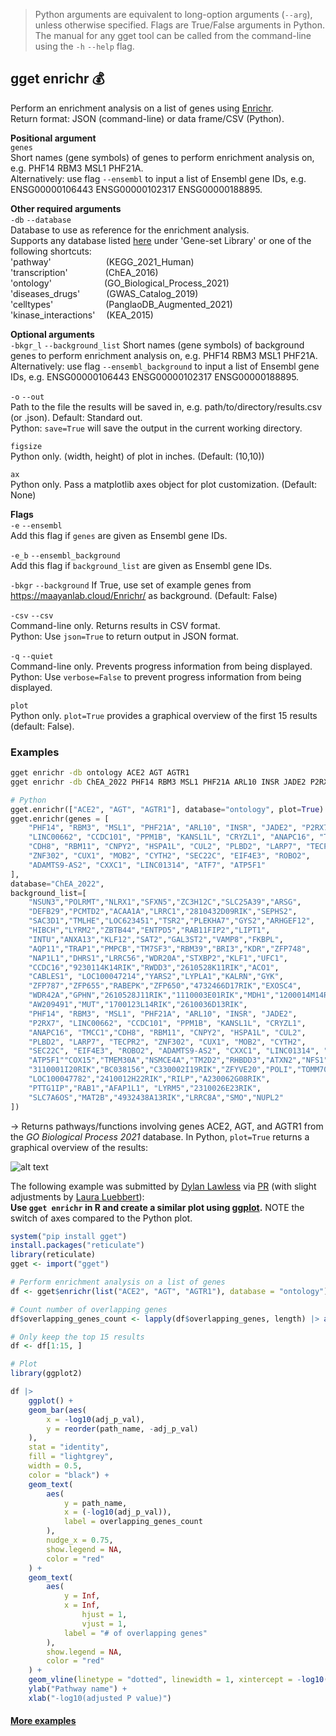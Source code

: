> Python arguments are equivalent to long-option arguments (`--arg`), unless otherwise specified. Flags are True/False arguments in Python. The manual for any gget tool can be called from the command-line using the `-h` `--help` flag.  
## gget enrichr 💰
Perform an enrichment analysis on a list of genes using [Enrichr](https://maayanlab.cloud/Enrichr/).  
Return format: JSON (command-line) or data frame/CSV (Python).
  
**Positional argument**  
`genes`  
Short names (gene symbols) of genes to perform enrichment analysis on, e.g. PHF14 RBM3 MSL1 PHF21A.  
Alternatively: use flag `--ensembl` to input a list of Ensembl gene IDs, e.g. ENSG00000106443 ENSG00000102317 ENSG00000188895.

**Other required arguments**  
`-db` `--database`  
Database to use as reference for the enrichment analysis.  
Supports any database listed [here](https://maayanlab.cloud/Enrichr/#libraries) under 'Gene-set Library' or one of the following shortcuts:  
'pathway'       (KEGG_2021_Human)  
'transcription'     (ChEA_2016)  
'ontology'      (GO_Biological_Process_2021)  
'diseases_drugs'   (GWAS_Catalog_2019)   
'celltypes'      (PanglaoDB_Augmented_2021)  
'kinase_interactions'   (KEA_2015)  
  
**Optional arguments**  
`-bkgr_l` `--background_list`
Short names (gene symbols) of background genes to perform enrichment analysis on, e.g. PHF14 RBM3 MSL1 PHF21A.  
Alternatively: use flag `--ensembl_background` to input a list of Ensembl gene IDs, e.g. ENSG00000106443 ENSG00000102317 ENSG00000188895.

`-o` `--out`   
Path to the file the results will be saved in, e.g. path/to/directory/results.csv (or .json). Default: Standard out.   
Python: `save=True` will save the output in the current working directory.

`figsize`  
Python only. (width, height) of plot in inches. (Default: (10,10))

`ax`  
Python only. Pass a matplotlib axes object for plot customization. (Default: None)

  
**Flags**  
`-e` `--ensembl`  
Add this flag if `genes` are given as Ensembl gene IDs. 

`-e_b` `--ensembl_background`  
Add this flag if `background_list` are given as Ensembl gene IDs. 

`-bkgr` `--background`
If True, use set of example genes from https://maayanlab.cloud/Enrichr/ as background. (Default: False)
 
`-csv` `--csv`  
Command-line only. Returns results in CSV format.  
Python: Use `json=True` to return output in JSON format.

`-q` `--quiet`   
Command-line only. Prevents progress information from being displayed.  
Python: Use `verbose=False` to prevent progress information from being displayed. 
  
`plot`  
Python only. `plot=True` provides a graphical overview of the first 15 results (default: False).  
  
  
### Examples
```bash
gget enrichr -db ontology ACE2 AGT AGTR1
gget enrichr -db ChEA_2022 PHF14 RBM3 MSL1 PHF21A ARL10 INSR JADE2 P2RX7 LINC00662 CCDC101 PPM1B KANSL1L CRYZL1 ANAPC16 TMCC1 CDH8 RBM11 CNPY2 HSPA1L CUL2 PLBD2 LARP7 TECPR2 ZNF302 CUX1 MOB2 CYTH2 SEC22C EIF4E3 ROBO2 ADAMTS9-AS2 CXXC1 LINC01314 ATF7 ATP5F1 -bkgr_l NSUN3 POLRMT NLRX1 SFXN5 ZC3H12C SLC25A39 ARSG DEFB29 PCMTD2 ACAA1A LRRC1 2810432D09RIK SEPHS2 SAC3D1 TMLHE LOC623451 TSR2 PLEKHA7 GYS2 ARHGEF12 HIBCH LYRM2 ZBTB44 ENTPD5 RAB11FIP2 LIPT1 INTU ANXA13 KLF12 SAT2 GAL3ST2 VAMP8 FKBPL AQP11 TRAP1 PMPCB TM7SF3 RBM39 BRI3 KDR ZFP748 NAP1L1 DHRS1 LRRC56 WDR20A STXBP2 KLF1 UFC1 CCDC16 9230114K14RIK RWDD3 2610528K11RIK ACO1 CABLES1 LOC100047214 YARS2 LYPLA1 KALRN GYK ZFP787 ZFP655 RABEPK ZFP650 4732466D17RIK EXOSC4 WDR42A GPHN 2610528J11RIK 1110003E01RIK MDH1 1200014M14RIK AW209491 MUT 1700123L14RIK 2610036D13RIK PHF14 RBM3 MSL1 PHF21A ARL10 INSR JADE2 P2RX7 LINC00662 CCDC101 PPM1B KANSL1L CRYZL1 ANAPC16 TMCC1 CDH8 RBM11 CNPY2 HSPA1L CUL2 PLBD2 LARP7 TECPR2 ZNF302 CUX1 MOB2 CYTH2 SEC22C EIF4E3 ROBO2 ADAMTS9-AS2 CXXC1 LINC01314 ATF7 ATP5F1COX15 TMEM30A NSMCE4A TM2D2 RHBDD3 ATXN2 NFS1 3110001I20RIK BC038156 C330002I19RIK ZFYVE20 POLI TOMM70A LOC100047782 2410012H22RIK RILP A230062G08RIK PTTG1IP RAB1 AFAP1L1 LYRM5 2310026E23RIK SLC7A6OS MAT2B 4932438A13RIK LRRC8A SMO NUPL2
```
```python
# Python
gget.enrichr(["ACE2", "AGT", "AGTR1"], database="ontology", plot=True)
gget.enrichr(genes = [
    "PHF14", "RBM3", "MSL1", "PHF21A", "ARL10", "INSR", "JADE2", "P2RX7",
    "LINC00662", "CCDC101", "PPM1B", "KANSL1L", "CRYZL1", "ANAPC16", "TMCC1",
    "CDH8", "RBM11", "CNPY2", "HSPA1L", "CUL2", "PLBD2", "LARP7", "TECPR2", 
    "ZNF302", "CUX1", "MOB2", "CYTH2", "SEC22C", "EIF4E3", "ROBO2",
    "ADAMTS9-AS2", "CXXC1", "LINC01314", "ATF7", "ATP5F1"
], 
database="ChEA_2022",
background_list=[
	"NSUN3","POLRMT","NLRX1","SFXN5","ZC3H12C","SLC25A39","ARSG",
	"DEFB29","PCMTD2","ACAA1A","LRRC1","2810432D09RIK","SEPHS2",
	"SAC3D1","TMLHE","LOC623451","TSR2","PLEKHA7","GYS2","ARHGEF12",
	"HIBCH","LYRM2","ZBTB44","ENTPD5","RAB11FIP2","LIPT1",
	"INTU","ANXA13","KLF12","SAT2","GAL3ST2","VAMP8","FKBPL",
	"AQP11","TRAP1","PMPCB","TM7SF3","RBM39","BRI3","KDR","ZFP748",
	"NAP1L1","DHRS1","LRRC56","WDR20A","STXBP2","KLF1","UFC1",
	"CCDC16","9230114K14RIK","RWDD3","2610528K11RIK","ACO1",
	"CABLES1", "LOC100047214","YARS2","LYPLA1","KALRN","GYK",
	"ZFP787","ZFP655","RABEPK","ZFP650","4732466D17RIK","EXOSC4",
	"WDR42A","GPHN","2610528J11RIK","1110003E01RIK","MDH1","1200014M14RIK",
	"AW209491","MUT","1700123L14RIK","2610036D13RIK",
	"PHF14", "RBM3", "MSL1", "PHF21A", "ARL10", "INSR", "JADE2", 
	"P2RX7", "LINC00662", "CCDC101", "PPM1B", "KANSL1L", "CRYZL1", 
	"ANAPC16", "TMCC1","CDH8", "RBM11", "CNPY2", "HSPA1L", "CUL2", 
	"PLBD2", "LARP7", "TECPR2", "ZNF302", "CUX1", "MOB2", "CYTH2", 
	"SEC22C", "EIF4E3", "ROBO2", "ADAMTS9-AS2", "CXXC1", "LINC01314", "ATF7", 
	"ATP5F1""COX15","TMEM30A","NSMCE4A","TM2D2","RHBDD3","ATXN2","NFS1",
	"3110001I20RIK","BC038156","C330002I19RIK","ZFYVE20","POLI","TOMM70A",
	"LOC100047782","2410012H22RIK","RILP","A230062G08RIK",
	"PTTG1IP","RAB1","AFAP1L1", "LYRM5","2310026E23RIK",
	"SLC7A6OS","MAT2B","4932438A13RIK","LRRC8A","SMO","NUPL2"
])
```
&rarr; Returns pathways/functions involving genes ACE2, AGT, and AGTR1 from the *GO Biological Process 2021* database. In Python, `plot=True` returns a graphical overview of the results:

![alt text](https://github.com/pachterlab/gget/blob/main/figures/gget_enrichr_results.png?raw=true)

The following example was submitted by [Dylan Lawless](https://github.com/DylanLawless) via [PR](https://github.com/pachterlab/gget/pull/54) (with slight adjustments by [Laura Luebbert](https://github.com/lauraluebbert)):  
**Use `gget enrichr` in R and create a similar plot using [ggplot](https://ggplot2.tidyverse.org/reference/ggplot.html).** NOTE the switch of axes compared to the Python plot.  
```r
system("pip install gget")
install.packages("reticulate")
library(reticulate)
gget <- import("gget")

# Perform enrichment analysis on a list of genes
df <- gget$enrichr(list("ACE2", "AGT", "AGTR1"), database = "ontology")

# Count number of overlapping genes
df$overlapping_genes_count <- lapply(df$overlapping_genes, length) |> as.numeric()

# Only keep the top 15 results
df <- df[1:15, ]

# Plot
library(ggplot2)

df |>
	ggplot() +
	geom_bar(aes(
		x = -log10(adj_p_val),
		y = reorder(path_name, -adj_p_val)
	),
	stat = "identity",
  	fill = "lightgrey",
  	width = 0.5,
	color = "black") +
	geom_text(
		aes(
			y = path_name,
			x = (-log10(adj_p_val)),
			label = overlapping_genes_count
		),
		nudge_x = 0.75,
		show.legend = NA,
		color = "red"
	) +
  	geom_text(
		aes(
			y = Inf,
			x = Inf,
      			hjust = 1,
      			vjust = 1,
			label = "# of overlapping genes"
		),
		show.legend = NA,
		color = "red"
	) +
	geom_vline(linetype = "dotted", linewidth = 1, xintercept = -log10(0.05)) +
	ylab("Pathway name") +
	xlab("-log10(adjusted P value)")
```

#### [More examples](https://github.com/pachterlab/gget_examples)
